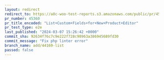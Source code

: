 ```yaml
---
layout: redirect
redirect_to: https://a8c-woo-test-reports.s3.amazonaws.com/public/pr/45360/e2e/index.html
pr_number: 45360
pr_title_encoded: "List+Custom+Fields+for+New+Product+Editor"
pr_test_type: e2e
last_published: "2024-03-07 15:26:42 +0000"
commit_sha: 92634f76c7c9e222f728c98963a386945689fd30
commit_message: "Fix php linter error"
branch_name: add/44169-list
passed: false
---
```

